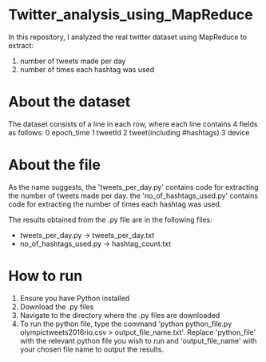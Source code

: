 # Twitter_analysis_using_MapReduce
In this repository, I analyzed the real twitter dataset using MapReduce to extract:
1. number of tweets made per day
2. number of times each hashtag was used

# About the dataset
The dataset consists of a line in each row, where each line contains 4 fields as follows:
  0 epoch_time
  1 tweetId
  2 tweet(including #hashtags)
  3 device

# About the file
As the name suggests, the 'tweets_per_day.py' contains code for extracting the number of tweets made per day.
the 'no_of_hashtags_used.py' contains code for extracting the number of times each hashtag was used.

The results obtained from the .py file are in the following files:
- tweets_per_day.py -> tweets_per_day.txt
- no_of_hashtags_used.py -> hashtag_count.txt

# How to run
1. Ensure you have Python installed
2. Download the .py files
3. Navigate to the directory where the .py files are downloaded
4. To run the python file, type the command 'python python_file.py olympictweets2016rio.csv > output_file_name.txt'. Replace 'python_file' with the relevant python file you wish to run and 'output_file_name' with your chosen file name to output the results.
   
